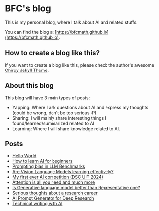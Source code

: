# BFC's blog

This is my personal blog, where I talk about AI and related stuffs.

You can find the blog at [https://bfcmath.github.io](https://bfcmath.github.io).

## How to create a blog like this?

If you want to create a blog like this, please check the author's awesome [Chirpy Jekyll Theme](https://github.com/cotes2020/jekyll-theme-chirpy/).

## About this blog

This blog will have 3 main types of posts:
+ Yapping: Where I ask questions about AI and express my thoughts (could be wrong, don't be too serious :P)
+ Sharing: I will mainly share interesting things I found/learned/summarized related to AI
+ Learning: Where I will share knowledge related to AI.

## Posts
+ [Hello World](https://bfcmath.github.io/posts/Hello-World/)
+ [How to learn AI for beginners](https://bfcmath.github.io/posts/How-to-learn-AI-for-beginners/)
+ [Prompting bias in LLM Benchmarks](https://bfcmath.github.io/posts/Prompting-bias-in-LLM-Benchmarks/)
+ [Are Vision Language Models learning effectively?](https://bfcmath.github.io/posts/Are-Vision-Language-Models-learning-effectively/)
+ [My first ever AI competition (DSC UIT 2024)](https://bfcmath.github.io/posts/My-first-ever-AI-competition-(DSC-UIT-2024)/)
+ [Attention is all you need and much more](https://bfcmath.github.io/posts/Attention-is-all-you-need-and-much-more/)
+ [Is Generative language model better than Representative one?](_posts/2025-2-23-Is-generative-language-model-better-than-representative-one.md)
+ [Serious thoughts about a research career](_posts/2025-2-27-Serious-thoughts-about-a-research-career.md)
+ [AI Prompt Generator for Deep Research](_posts/2025-4-11-AI-prompt-generator-for-deep-research.md)
+ [Technical writing with AI](_posts/2025-4-21-Techinical-writing-with-AI.md)
<!-- FOR BFC ONLY -->
<!-- bundle lock --add-platform x86_64-linux  -->
<!-- bundle exec jekyll s                     -->

